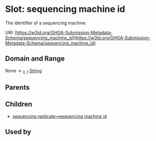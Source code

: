 
# Slot: sequencing machine id


The identifier of a sequencing machine.

URI: [https://w3id.org/GHGA-Submission-Metadata-Schema/sequencing_machine_id](https://w3id.org/GHGA-Submission-Metadata-Schema/sequencing_machine_id)


## Domain and Range

None &#8594;  <sub>0..1</sub> [String](types/String.md)

## Parents


## Children

 *  [sequencing replicate➞sequencing machine id](sequencing_replicate_sequencing_machine_id.md)

## Used by

